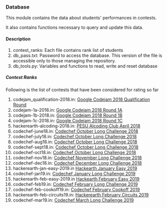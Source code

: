 ### Database

This module contains the data about students' performances in contests.

It also contains functions necessary to query and update this data.

#### Description
1. contest_ranks: Each file contains rank list of students
2. db_pass.txt: Password to access the database. This version of the file is accessible only to those managing the repository.
3. db_tools.py: Variables and functions to read, write and reset database

##### Contest Ranks
Following is the list of contests that have been considered for rating so far

1. codejam_qualification-2018.in: [Google Codejam 2018 Qualification Round](https://codejam.withgoogle.com/2018/challenges/00000000000000cb/scoreboard)
1. codejam-1a-2018.in: [Google Codejam 2018 Round 1A](https://codejam.withgoogle.com/2018/challenges/0000000000007883/scoreboard)
1. codejam-1b-2018.in: [Google Codejam 2018 Round 1B](https://codejam.withgoogle.com/2018/challenges/0000000000007764/scoreboard) 
1. codejam-1c-2018.in: [Google Codejam 2018 Round 1C](https://codejam.withgoogle.com/2018/challenges/0000000000007765/scoreboard)
1. hackerearth-alcoding-2018.in: [PESU Alcoding Club April 2018](https://www.hackerearth.com/challenge/college/pes-alcoding-contest-2018-april/leaderboard/)
1. codechef-june18.in: [Codechef October Long Challenge 2018](https://www.codechef.com/JUNE18)
1. codechef-july18.in: [Codechef October Long Challenge 2018](https://www.codechef.com/JULY18)
1. codechef-aug18.in: [Codechef October Long Challenge 2018](https://www.codechef.com/AUG18)
1. codechef-sept18.in: [Codechef October Long Challenge 2018](https://www.codechef.com/SEPT18)
1. codechef-oct18.in: [Codechef October Long Challenge 2018](https://www.codechef.com/OCT18)
1. codechef-nov18.in: [Codechef November Long Challenge 2018](https://www.codechef.com/NOV18)
1. codechef-dec18.in: [Codechef December Long Challenge 2018](https://www.codechef.com/DEC18)
1. hackerearth-jan-easy-2019.in [Hackearth January Easy 2019](https://www.hackerearth.com/challenge/competitive/january-easy-19/)
1. codechef-jan19.in: [Codechef January Long Challenge 2019](https://www.codechef.com/JAN19)
1. hackerearth-feb-easy-2019.in [Hackearth February Easy 2019](https://www.hackerearth.com/challenges/competitive/february-easy-19/)
1. codechef-feb19.in: [Codechef February Long Challenge 2019](https://www.codechef.com/FEB19)
1. codechef-feb-cookoff19.in: [Codechef February Cookoff 2019](https://www.codechef.com/COOK103)
1. hackerearth-feb-circuits19.in: [Hackerearth February Circuits 2019](https://www.hackerearth.com/challenges/competitive/february-circuits-19/)
1. codechef-mar19.in: [Codechef March Long Challenge 2019](https://www.codechef.com/MARCH19)
